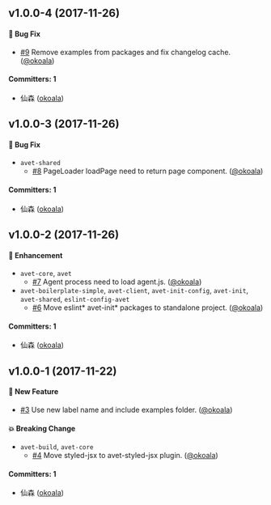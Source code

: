 
## v1.0.0-4 (2017-11-26)

#### :bug: Bug Fix
* [#9](https://github.com/avetjs/avet/pull/9) Remove examples from packages and fix changelog cache. ([@okoala](https://github.com/okoala))

#### Committers: 1
- 仙森 ([okoala](https://github.com/okoala))


## v1.0.0-3 (2017-11-26)

#### :bug: Bug Fix
* `avet-shared`
  * [#8](https://github.com/avetjs/avet/pull/8) PageLoader loadPage need to return page component. ([@okoala](https://github.com/okoala))

#### Committers: 1
- 仙森 ([okoala](https://github.com/okoala))


## v1.0.0-2 (2017-11-26)

#### :nail_care: Enhancement
* `avet-core`, `avet`
  * [#7](https://github.com/avetjs/avet/pull/7) Agent process need to load agent.js. ([@okoala](https://github.com/okoala))
* `avet-boilerplate-simple`, `avet-client`, `avet-init-config`, `avet-init`, `avet-shared`, `eslint-config-avet`
  * [#6](https://github.com/avetjs/avet/pull/6) Move eslint* avet-init* packages to standalone project. ([@okoala](https://github.com/okoala))

#### Committers: 1
- 仙森 ([okoala](https://github.com/okoala))


## v1.0.0-1 (2017-11-22)

#### :rocket: New Feature
* [#3](https://github.com/avetjs/avet/pull/3) Use new label name and include examples folder. ([@okoala](https://github.com/okoala))

#### :boom: Breaking Change
* `avet-build`, `avet-core`
  * [#4](https://github.com/avetjs/avet/pull/4) Move styled-jsx to avet-styled-jsx plugin. ([@okoala](https://github.com/okoala))

#### Committers: 1
- 仙森 ([okoala](https://github.com/okoala))
